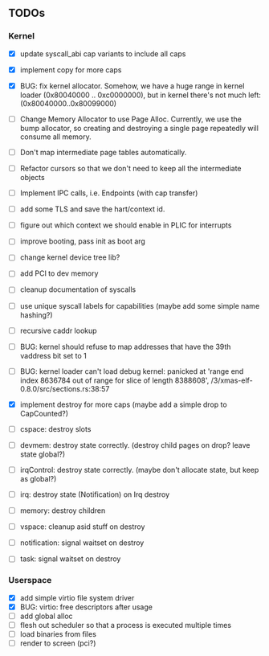 ## TODOs

### Kernel


- [x] update syscall_abi cap variants to include all caps
- [x] implement copy for more caps
- [x] BUG: fix kernel allocator. Somehow, we have a huge range in kernel loader (0x80040000 .. 0xc0000000), but in kernel there's not much left: (0x80040000..0x80099000)
- [ ] Change Memory Allocator to use Page Alloc.
      Currently, we use the bump allocator, so creating and destroying a single page repeatedly will consume all memory.
- [ ] Don't map intermediate page tables automatically.
- [ ] Refactor cursors so that we don't need to keep all the intermediate objects
- [ ] Implement IPC calls, i.e. Endpoints (with cap transfer)
- [ ] add some TLS and save the hart/context id.
- [ ] figure out which context we should enable in PLIC for interrupts
- [ ] improve booting, pass init as boot arg
- [ ] change kernel device tree lib?
- [ ] add PCI to dev memory
- [ ] cleanup documentation of syscalls
- [ ] use unique syscall labels for capabilities (maybe add some simple name hashing?)
- [ ] recursive caddr lookup
- [ ] BUG: kernel should refuse to map addresses that have the 39th vaddress bit set to 1
- [ ] BUG: kernel loader can't load debug kernel: panicked at 'range end index 8636784 out of range for slice of length 8388608', /3/xmas-elf-0.8.0/src/sections.rs:38:57

- [x] implement destroy for more caps (maybe add a simple drop to CapCounted?)
- [ ] cspace: destroy slots
- [ ] devmem: destroy state correctly. (destroy child pages on drop? leave state global?)
- [ ] irqControl: destroy state correctly. (maybe don't allocate state, but keep as global?)
- [ ] irq: destroy state (Notification) on Irq destroy
- [ ] memory: destroy children
- [ ] vspace: cleanup asid stuff on destroy
- [ ] notification: signal waitset on destroy
- [ ] task: signal waitset on destroy

### Userspace
- [x] add simple virtio file system driver
- [x] BUG: virtio: free descriptors after usage
- [ ] add global alloc
- [ ] flesh out scheduler so that a process is executed multiple times
- [ ] load binaries from files
- [ ] render to screen (pci?)
